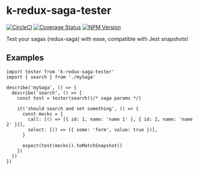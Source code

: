 # k-redux-saga-tester
[![CircleCI](https://circleci.com/gh/alakarteio/k-redux-saga-tester.svg?style=shield)](https://circleci.com/gh/alakarteio/k-redux-saga-tester) [![Coverage Status](https://coveralls.io/repos/github/alakarteio/k-redux-saga-tester/badge.svg?branch=master)](https://coveralls.io/github/alakarteio/k-redux-saga-tester?branch=master) [![NPM Version](https://badge.fury.io/js/k-redux-saga-tester.svg)](https://www.npmjs.com/package/k-redux-saga-tester)

Test your sagas (redux-saga) with ease, compatible with Jest snapshots!

## Examples
```es6
import tester from 'k-redux-saga-tester'
import { search } from './mySaga'

describe('mySaga', () => {
  describe('search', () => {
    const test = tester(search)(/* saga params */)

    it('should search and set something', () => {
      const mocks = {
        call: [() => [{ id: 1, name: 'name 1' }, { id: 2, name: 'name 2' }]],
        select: [() => ({ some: 'form', value: true })],
      }

      expect(test(mocks)).toMatchSnapshot()
    })
  })
})
```
